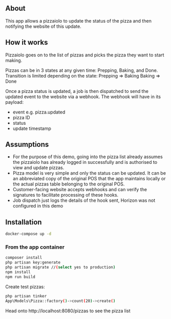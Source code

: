## About

This app allows a pizzaiolo to update the status of the pizza and then notifying the website of this update.

## How it works

Pizzaiolo goes on to the list of pizzas and picks the pizza they want to start making.

Pizzas can be in 3 states at any given time: Prepping, Baking, and Done.
Transition is limited depending on the state:
    Prepping => Baking
    Baking => Done

Once a pizza status is updated, a job is then dispatched to send the updated event to the website
via a webhook. The webhook will have in its payload:
- event e.g. pizza.updated
- pizza ID
- status
- update timestamp

## Assumptions

- For the purpose of this demo, going into the pizza list already assumes the pizzaiolo has already logged in successfully and is authorised to view and update pizzas.
- Pizza model is very simple and only the status can be updated. It can be an abbreviated copy of the original POS that the app maintains locally or the actual pizzas table belonging to the original POS.
- Customer-facing website accepts webhooks and can verify the signatures to facilitate processing of these hooks.
- Job dispatch just logs the details of the hook sent, Horizon was not configured in this demo 

## Installation

```bash
docker-compose up -d
```

### From the app container

```bash
composer install
php artisan key:generate
php artisan migrate //(select yes to production)
npm install
npm run build
```

Create test pizzas:
```bash
php artisan tinker
App\Models\Pizza::factory()->count(20)->create()
```

Head onto http://localhost:8080/pizzas to see the pizza list
